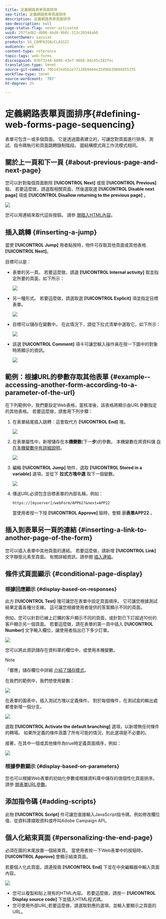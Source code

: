 ```yaml
---
title: 定義網路表單頁面排序
seo-title: 定義網路表單頁面排序
description: 定義網路表單頁面排序
seo-description: null
page-status-flag: never-activated
uuid: 297fad62-d806-4bd8-9b8c-313c20344ab0
contentOwner: sauviat
products: SG_CAMPAIGN/CLASSIC
audience: web
content-type: reference
topic-tags: web-forms
discoiquuid: 85bf3244-6896-43e7-96b8-84c45c282fec
translation-type: tm+mt
source-git-commit: 70b143445b2e77128b9404e35d96b39694d55335
workflow-type: tm+mt
source-wordcount: '707'
ht-degree: 2%

---
```



# 定義網路表單頁面排序{#defining-web-forms-page-sequencing}

表單可包含一或多個頁面。 它是透過圖表建立的，可讓您對頁面進行排序、測試、指令碼執行和頁面跳轉錄制階段。 圖結構模式與工作流模式相同。

## 關於上一頁和下一頁 {#about-previous-page-and-next-page}

您可以針對每個頁面刪除 **[!UICONTROL Next]** 或按 **[!UICONTROL Previous]** 鈕。 若要這麼做，請選取相關頁面，然後選取選 **[!UICONTROL Disable next page]** 項或 **[!UICONTROL Disallow returning to the previous page]** 。

![](assets/s_ncs_admin_survey_no_next_page.png)

您可以用連結來取代這些按鈕。 請參 [閱插入HTML內容](../../web/using/static-elements-in-a-web-form.md#inserting-html-content)。

## 插入跳轉 {#inserting-a-jump}

當使 **[!UICONTROL Jump]** 用者點按時，物件可存取其他頁面或其他表格 **[!UICONTROL Next]**。

目標可以是：

* 表單的另一頁。 若要這麼做，請選 **[!UICONTROL Internal activity]** 取並指定所要的頁面，如下所示：

   ![](assets/s_ncs_admin_jump_param1.png)

* 另一種形式。 若要這麼做，請選取選 **[!UICONTROL Explicit]** 項並指定目標表單。

   ![](assets/s_ncs_admin_jump_param2.png)

* 目標可以儲存在變數中。 在此情況下，請從下拉式清單中選取它，如下所示：

   ![](assets/s_ncs_admin_jump_param3.png)

* 該選 **[!UICONTROL Comment]** 項卡可讓您輸入操作員在按一下圖中的對象時將顯示的資訊。

   ![](assets/s_ncs_admin_survey_jump_comment.png)

## 範例：根據URL的參數存取其他表單 {#example--accessing-another-form-according-to-a-parameter-of-the-url}

在下列範例中，我們要設定Web表格，當核准後，該表格將顯示由URL參數指定的其他表格。 若要這麼做，請套用下列步驟：

1. 在表單結尾插入跳轉：這會取代方 **[!UICONTROL End]** 塊。

   ![](assets/s_ncs_admin_survey_jump_sample1.png)

1. 在表單屬性中，新增儲存在本&#x200B;**機變數**(下一&#x200B;**步**)的參數。 本機變數在將資料儲 [存在本機變數中有詳細說明](../../web/using/web-forms-answers.md#storing-data-in-a-local-variable)。

   ![](assets/s_ncs_admin_survey_jump_sample2.png)

1. 編輯 **[!UICONTROL Jump]** 物件，選取 **[!UICONTROL Stored in a variable]** 選項，並從下 **拉式方塊中選** 取下一個變數。

   ![](assets/s_ncs_admin_survey_jump_sample3.png)

1. 傳送URL必須包含目標表單的內部名稱，例如：

   ```
   https://[myserver]/webForm/APP62?&next=APP22
   ```

   當使用者按一下按 **[!UICONTROL Approve]** 鈕時，會顯 **示表單APP22** 。

## 插入到表單另一頁的連結 {#inserting-a-link-to-another-page-of-the-form}

您可以插入表單中其他頁面的連結。 若要這麼做，請新增 **[!UICONTROL Link]** 文字靜態元素至頁面。 有關詳細資訊，請參閱 [插入連結](../../web/using/static-elements-in-a-web-form.md#inserting-a-link)。

## 條件式頁面顯示 {#conditional-page-display}

### 根據回應顯示 {#display-based-on-responses}

此方 **[!UICONTROL Test]** 塊可讓您在表單中設定頁面順序。 它可讓您根據測試結果定義各種分支線。 這可讓您根據使用者提供的答案顯示不同的頁面。

例如，您可以針對已線上訂購的客戶顯示不同的頁面，或針對已下訂超過10份的客戶顯示另一個頁面。 若要這麼做，請在表單的第一頁中插入 **[!UICONTROL Number]** 文字輸入欄位，讓使用者指出已下多少訂單。

![](assets/s_ncs_admin_survey_test_ex0.png)

您可以將此資訊儲存在資料庫的欄位中，或使用本機變數。

>[!NOTE]
>
>「響應」儲存欄位中詳細 [介紹了儲存模式](../../web/using/web-forms-answers.md#response-storage-fields)。

在我們的範例中，我們想使用變數：

![](assets/s_ncs_admin_survey_test_ex1.png)

在表單的圖表中，插入測試方塊以定義條件。 對於每個條件，在測試盒的輸出處都會新增一個分支。

![](assets/s_ncs_admin_survey_test_ex2.png)

選取 **[!UICONTROL Activate the default branching]** 選項，以新增無任何條件的轉場。 如果所定義的條件涵蓋了所有可能的情況，則此選項是不必要的。

接著，在其中一個或其他條件為true時定義頁面順序，例如：

![](assets/s_ncs_admin_survey_test_ex3.png)

### 根據參數顯示 {#display-based-on-parameters}

您也可以根據Web表單的初始化參數或根據資料庫中儲存的值個性化頁面排序。 請參 [閱表單URL參數](../../web/using/defining-web-forms-properties.md#form-url-parameters)。

## 添加指令碼 {#adding-scripts}

此物 **[!UICONTROL Script]** 件可讓您直接輸入JavaScript指令碼，例如修改欄位值、從資料庫擷取資料或呼叫Adobe Campaign API。

## 個人化結束頁面 {#personalizing-the-end-page}

必須在圖的末尾放置一個結束頁。 當使用者按一下Web表單中的按鈕時， **[!UICONTROL Approve]** 會顯示結束頁面。

若要個人化此頁面，請連按兩 **[!UICONTROL End]** 下並在中央編輯器中輸入頁面內容。

![](assets/s_ncs_admin_survey_end_page_edit.png)

* 您可以複製和貼上現有的HTML內容。 若要這麼做，請按一 **[!UICONTROL Display source code]** 下並插入HTML程式碼。
* 您可使用外部URL;若要這麼做，請選取對應的選項，並輸入要顯示之頁面的URL。

